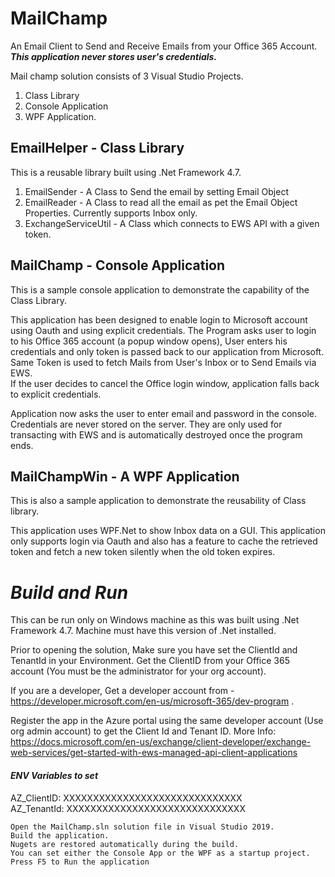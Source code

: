 # MailChamp
An Email Client to Send and Receive Emails from your Office 365 Account.<br/>
***This application never stores user's credentials.***

Mail champ solution consists of 3 Visual Studio Projects. 
1) Class Library 
2) Console Application
3) WPF Application.

## EmailHelper - Class Library

This is a reusable library built using .Net Framework 4.7. 
1) EmailSender - A Class to Send the email by setting Email Object
2) EmailReader - A Class to read all the email as pet the Email Object Properties. Currently supports Inbox only.
3) ExchangeServiceUtil - A Class which connects to EWS API with a given token.

## MailChamp - Console Application

This is a sample console application to demonstrate the capability of the Class Library. 


This application has been designed to enable login to Microsoft account using Oauth and using explicit credentials. 
The Program asks user to login to his Office 365 account (a popup window opens), User enters his credentials and 
only token is passed back to our application from Microsoft.  
Same Token is used to fetch Mails from User's Inbox or to Send Emails via EWS.  
If the user decides to cancel the Office login window, application falls back to explicit credentials. 

Application now asks the user to enter email and password in the console. Credentials are never stored on the server. They are only used for transacting with EWS and is automatically destroyed once the program ends.

## MailChampWin - A WPF Application

This is also a sample application to demonstrate the reusability of Class library. 

This application uses WPF.Net to show Inbox data on a GUI. This application only supports login via Oauth and also has a feature 
to cache the retrieved token and fetch a new token silently when the old token expires.


# *Build and Run*

This can be run only on Windows machine as this was built using .Net Framework 4.7. Machine must have this version of .Net installed.

Prior to opening the solution, Make sure you have set the ClientId and TenantId in your Environment. 
Get the ClientID from your Office 365 account (You must be the administrator for your org account). 

If you are a developer, Get a developer account from - https://developer.microsoft.com/en-us/microsoft-365/dev-program .

Register the app in the Azure portal using the same developer account (Use org admin account) to get the Client Id and Tenant ID.
More Info: https://docs.microsoft.com/en-us/exchange/client-developer/exchange-web-services/get-started-with-ews-managed-api-client-applications 

#### *ENV Variables to set*
AZ_ClientID: XXXXXXXXXXXXXXXXXXXXXXXXXXXXXX  
AZ_TenantId: XXXXXXXXXXXXXXXXXXXXXXXXXXXXXX

```
Open the MailChamp.sln solution file in Visual Studio 2019.
Build the application.
Nugets are restored automatically during the build.
You can set either the Console App or the WPF as a startup project.
Press F5 to Run the application
```
